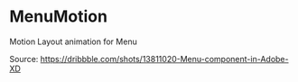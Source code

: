 # MenuMotion
Motion Layout animation for Menu

Source: 
https://dribbble.com/shots/13811020-Menu-component-in-Adobe-XD
